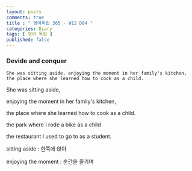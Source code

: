 ```yaml
---
layout: posts
comments: true
title : " 영어독립 365 - W12 D04 "
categories: Diary
tags: [ 영어 독립 ]
published: false
---
```


### Devide and conquer

```
She was sitting aside, enjoying the moment in her family's kitchen, the place where she learned how to cook as a child.
```

She was sitting aside,

enjoying the moment in her family's kitchen,

the place where she learned how to cook as a child.

the park where I rode a bike as a child

the restaurant I used to go to as a student.

sitting aside
 : 한쪽에 앉아

enjoying the moment
 : 순간을 즐기며
